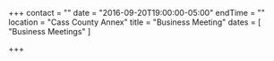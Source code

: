 +++
contact = ""
date = "2016-09-20T19:00:00-05:00"
endTime = ""
location = "Cass County Annex"
title = "Business Meeting"
dates = [ "Business Meetings" ]

+++


